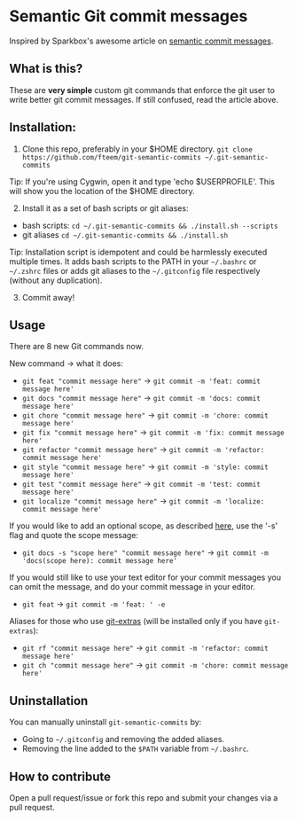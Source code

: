 # Semantic Git commit messages

Inspired by Sparkbox's awesome article on [semantic commit messages](http://seesparkbox.com/foundry/semantic_commit_messages).

## What is this?
These are **very simple** custom git commands that enforce the git user to write better git commit messages. If still confused, read the article above.

## Installation:

1. Clone this repo, preferably in your $HOME directory. ```git clone https://github.com/fteem/git-semantic-commits ~/.git-semantic-commits```

  Tip: If you're using Cygwin, open it and type 'echo $USERPROFILE'. This will show you the location of the $HOME directory.

2. Install it as a set of bash scripts or git aliases:
  * bash scripts: ```cd ~/.git-semantic-commits && ./install.sh --scripts```
  * git aliases ```cd ~/.git-semantic-commits && ./install.sh```

  Tip: Installation script is idempotent and could be harmlessly executed multiple times. It adds bash scripts to the PATH in your `~/.bashrc` or `~/.zshrc` files or adds git aliases to the `~/.gitconfig` file respectively (without any duplication).

3. Commit away!

## Usage

There are 8 new Git commands now.

New command -> what it does:

* ```git feat "commit message here"``` -> ```git commit -m 'feat: commit message here'```
* ```git docs "commit message here"``` -> ```git commit -m 'docs: commit message here'```
* ```git chore "commit message here"``` -> ```git commit -m 'chore: commit message here'```
* ```git fix "commit message here"``` -> ```git commit -m 'fix: commit message here'```
* ```git refactor "commit message here"``` -> ```git commit -m 'refactor: commit message here'```
* ```git style "commit message here"``` -> ```git commit -m 'style: commit message here'```
* ```git test "commit message here"``` -> ```git commit -m 'test: commit message here'```
* ```git localize "commit message here"``` -> ```git commit -m 'localize: commit message here'```

If you would like to add an optional scope, as described [here](https://conventionalcommits.org/), use the '-s' flag and quote the scope message:

* ```git docs -s "scope here" "commit message here"``` -> ```git commit -m 'docs(scope here): commit message here'```

If you would still like to use your text editor for your commit messages
you can omit the message, and do your commit message in your editor.

* ```git feat``` -> ```git commit -m 'feat: ' -e```

Aliases for those who use [git-extras](https://github.com/tj/git-extras) (will be installed only if you have `git-extras`):

* ```git rf "commit message here"``` -> ```git commit -m 'refactor: commit message here'```
* ```git ch "commit message here"``` -> ```git commit -m 'chore: commit message here'```

## Uninstallation

You can manually uninstall `git-semantic-commits` by:
* Going to `~/.gitconfig` and removing the added aliases.
* Removing the line added to the `$PATH` variable from `~/.bashrc`.

## How to contribute
Open a pull request/issue or fork this repo and submit your changes via a pull request.
